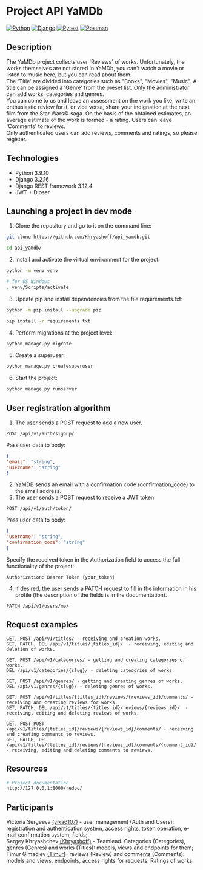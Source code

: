 # Project API YaMDb

[![Python](https://img.shields.io/badge/-Python-464641?style=flat-square&logo=Python)](https://www.python.org/)
[![Django](https://img.shields.io/badge/Django-464646?style=flat-square&logo=django)](https://www.djangoproject.com/)
[![Pytest](https://img.shields.io/badge/Pytest-464646?style=flat-square&logo=pytest)](https://docs.pytest.org/en/6.2.x/)
[![Postman](https://img.shields.io/badge/Postman-464646?style=flat-square&logo=postman)](https://www.postman.com/)

## Description
The YaMDb project collects user 'Reviews' of works. Unfortunately, the works themselves are not stored in YaMDb, you can't watch a movie or listen to music here, but you can read about them.<br>
The 'Title' are divided into categories such as "Books", "Movies", "Music".
A title can be assigned a 'Genre' from the preset list.
Only the administrator can add works, categories and genres.<br>
You can come to us and leave an assessment on the work you like, write an enthusiastic review for it, or vice versa, share your indignation at the next film from the Star Wars© saga. On the basis of the obtained estimates, an average estimate of the work is formed - a rating.
Users can leave 'Comments' to reviews.<br>
Only authenticated users can add reviews, comments and ratings, so please register.

## Technologies
- Python 3.9.10
- Django 3.2.16
- Django REST framework 3.12.4
- JWT + Djoser

## Launching a project in dev mode
1. Clone the repository and go to it on the command line:
```bash
git clone https://github.com/Khryashoff/api_yamdb.git
```
```bash
cd api_yamdb/
```
2. Install and activate the virtual environment for the project:
```bash
python -m venv venv
```
```bash
# for OS Windows
. venv/Scripts/activate
```
3. Update pip and install dependencies from the file requirements.txt:
```bash
python -m pip install --upgrade pip
```
```bash
pip install -r requirements.txt
```
4. Perform migrations at the project level:
```bash
python manage.py migrate
```
5. Create a superuser:
```bash
python manage.py createsuperuser
```
6. Start the project:
```bash
python manage.py runserver
```

## User registration algorithm
1. The user sends a POST request to add a new user.
```
POST /api/v1/auth/signup/
```

Pass user data to body:
```json
{
"email": "string",
"username": "string"
}
```
2. YaMDB sends an email with a confirmation code (confirmation_code) to the email address.
3. The user sends a POST request to receive a JWT token. 
```
POST /api/v1/auth/token/
```

Pass user data to body:
```json
{
"username": "string",
"confirmation_code": "string"
}
```

Specify the received token in the Authorization field to access the full functionality of the project:
```
Authorization: Bearer Token {your_token}
```

4. If desired, the user sends a PATCH request to fill in the information in his profile (the description of the fields is in the documentation).
```
PATCH /api/v1/users/me/
```

## Request examples
```
GET, POST /api/v1/titles/ - receiving and creation works.
GET, PATCH, DEL /api/v1/titles/{titles_id}/  - receiving, editing and deletion of works.

GET, POST /api/v1/categories/ - getting and creating categories of works.
DEL /api/v1/categories/{slug}/ - deleting categories of works.

GET, POST /api/v1/genres/ - getting and creating genres of works.
DEL /api/v1/genres/{slug}/ - deleting genres of works.

GET, POST /api/v1/titles/{titles_id}/reviews/{reviews_id}/comments/ - receiving and creating reviews for works.
GET, PATCH, DEL /api/v1/titles/{titles_id}/reviews/{reviews_id}/  - receiving, editing and deleting reviews of works.

GET, POST POST /api/v1/titles/{titles_id}/reviews/{reviews_id}/comments/ - receiving and creating comments to reviews.
GET, PATCH, DEL /api/v1/titles/{titles_id}/reviews/{reviews_id}/comments/{comment_id}/  - receiving, editing and deleting comments to reviews.
```

## Resources
```bash
# Project documentation
http://127.0.0.1:8000/redoc/
```

## Participants
Victoria Sergeeva [(vika6107)](https://github.com/vika6107) - user management (Auth and Users): registration and authentication system, access rights, token operation, e-mail confirmation system, fields;<br>
Sergey Khryashchev [(Khryashoff)](https://github.com/Khryashoff) - Teamlead. Categories (Categories), genres (Genres) and works (Titles): models, views and endpoints for them;<br>
Timur Gimadiev [(Timur)](https://github.com/Timur-Gimadiev)- reviews (Review) and comments (Comments): models and views, endpoints, access rights for requests. Ratings of works.
